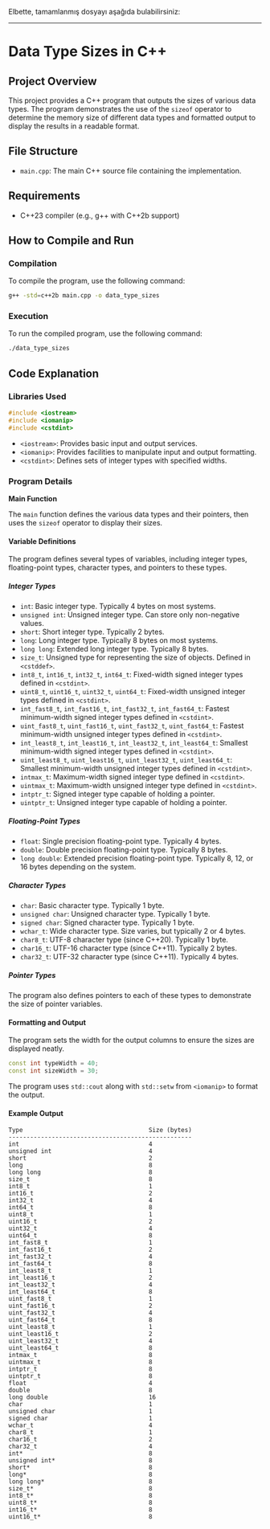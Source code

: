 Elbette, tamamlanmış dosyayı aşağıda bulabilirsiniz:

---

# Data Type Sizes in C++

## Project Overview

This project provides a C++ program that outputs the sizes of various data types. The program demonstrates the use of the `sizeof` operator to determine the memory size of different data types and formatted output to display the results in a readable format.

## File Structure

- `main.cpp`: The main C++ source file containing the implementation.

## Requirements

- C++23 compiler (e.g., g++ with C++2b support)

## How to Compile and Run

### Compilation

To compile the program, use the following command:

```sh
g++ -std=c++2b main.cpp -o data_type_sizes
```

### Execution

To run the compiled program, use the following command:

```sh
./data_type_sizes
```

## Code Explanation

### Libraries Used

```cpp
#include <iostream>
#include <iomanip>
#include <cstdint>
```

- `<iostream>`: Provides basic input and output services.
- `<iomanip>`: Provides facilities to manipulate input and output formatting.
- `<cstdint>`: Defines sets of integer types with specified widths.

### Program Details
**Main Function**

The `main` function defines the various data types and their pointers, then uses the `sizeof` operator to display their sizes.

#### Variable Definitions

The program defines several types of variables, including integer types, floating-point types, character types, and pointers to these types.

##### Integer Types

- `int`: Basic integer type. Typically 4 bytes on most systems.
- `unsigned int`: Unsigned integer type. Can store only non-negative values.
- `short`: Short integer type. Typically 2 bytes.
- `long`: Long integer type. Typically 8 bytes on most systems.
- `long long`: Extended long integer type. Typically 8 bytes.
- `size_t`: Unsigned type for representing the size of objects. Defined in `<cstddef>`.
- `int8_t`, `int16_t`, `int32_t`, `int64_t`: Fixed-width signed integer types defined in `<cstdint>`.
- `uint8_t`, `uint16_t`, `uint32_t`, `uint64_t`: Fixed-width unsigned integer types defined in `<cstdint>`.
- `int_fast8_t`, `int_fast16_t`, `int_fast32_t`, `int_fast64_t`: Fastest minimum-width signed integer types defined in `<cstdint>`.
- `uint_fast8_t`, `uint_fast16_t`, `uint_fast32_t`, `uint_fast64_t`: Fastest minimum-width unsigned integer types defined in `<cstdint>`.
- `int_least8_t`, `int_least16_t`, `int_least32_t`, `int_least64_t`: Smallest minimum-width signed integer types defined in `<cstdint>`.
- `uint_least8_t`, `uint_least16_t`, `uint_least32_t`, `uint_least64_t`: Smallest minimum-width unsigned integer types defined in `<cstdint>`.
- `intmax_t`: Maximum-width signed integer type defined in `<cstdint>`.
- `uintmax_t`: Maximum-width unsigned integer type defined in `<cstdint>`.
- `intptr_t`: Signed integer type capable of holding a pointer.
- `uintptr_t`: Unsigned integer type capable of holding a pointer.

##### Floating-Point Types

- `float`: Single precision floating-point type. Typically 4 bytes.
- `double`: Double precision floating-point type. Typically 8 bytes.
- `long double`: Extended precision floating-point type. Typically 8, 12, or 16 bytes depending on the system.

##### Character Types

- `char`: Basic character type. Typically 1 byte.
- `unsigned char`: Unsigned character type. Typically 1 byte.
- `signed char`: Signed character type. Typically 1 byte.
- `wchar_t`: Wide character type. Size varies, but typically 2 or 4 bytes.
- `char8_t`: UTF-8 character type (since C++20). Typically 1 byte.
- `char16_t`: UTF-16 character type (since C++11). Typically 2 bytes.
- `char32_t`: UTF-32 character type (since C++11). Typically 4 bytes.

##### Pointer Types

The program also defines pointers to each of these types to demonstrate the size of pointer variables.

#### Formatting and Output

The program sets the width for the output columns to ensure the sizes are displayed neatly.

```cpp
const int typeWidth = 40;
const int sizeWidth = 30;
```

The program uses `std::cout` along with `std::setw` from `<iomanip>` to format the output.

#### Example Output

```plaintext
Type                                   Size (bytes)
---------------------------------------------------
int                                    4
unsigned int                           4
short                                  2
long                                   8
long long                              8
size_t                                 8
int8_t                                 1
int16_t                                2
int32_t                                4
int64_t                                8
uint8_t                                1
uint16_t                               2
uint32_t                               4
uint64_t                               8
int_fast8_t                            1
int_fast16_t                           2
int_fast32_t                           4
int_fast64_t                           8
int_least8_t                           1
int_least16_t                          2
int_least32_t                          4
int_least64_t                          8
uint_fast8_t                           1
uint_fast16_t                          2
uint_fast32_t                          4
uint_fast64_t                          8
uint_least8_t                          1
uint_least16_t                         2
uint_least32_t                         4
uint_least64_t                         8
intmax_t                               8
uintmax_t                              8
intptr_t                               8
uintptr_t                              8
float                                  4
double                                 8
long double                            16
char                                   1
unsigned char                          1
signed char                            1
wchar_t                                4
char8_t                                1
char16_t                               2
char32_t                               4
int*                                   8
unsigned int*                          8
short*                                 8
long*                                  8
long long*                             8
size_t*                                8
int8_t*                                8
uint8_t*                               8
int16_t*                               8
uint16_t*                              8
```